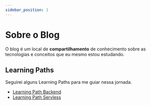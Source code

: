 ```yaml
---
sidebar_position: 1
---
```


# Sobre o Blog

O blog é um local de **compartilhamento** de conhecimento sobre as tecnologias e conceitos que eu mesmo estou estudando.

## Learning Paths

Seguirei alguns Learning Paths para me guiar nessa jornada.

- [Learning Path Backend](https://joelbrs.github.io/blog/learning-path-backend)
- [Learning Path Servless](https://joelbrs.github.io/blog/learning-path-servless)
